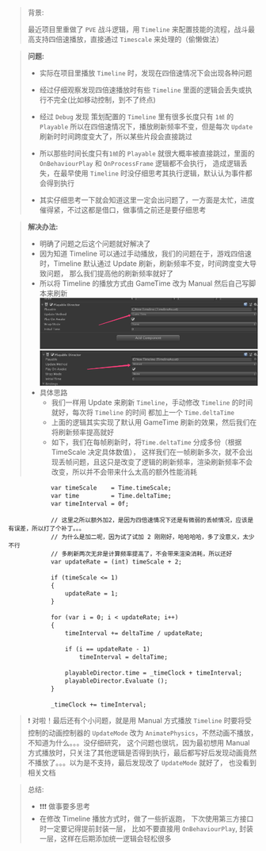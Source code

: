 > 背景: 
> 
> 最近项目里重做了 `PVE` 战斗逻辑，用 `Timeline` 来配置技能的流程，战斗最高支持四倍速播放，直接通过 `Timescale` 来处理的（偷懒做法） 

> **问题:**
> 
> - 实际在项目里播放 `Timeline` 时，发现在四倍速情况下会出现各种问题
> - 经过仔细观察发现四倍速播放时有些 `Timeline` 里面的逻辑会丢失或执行不完全(比如移动控制，到不了终点)
> - 经过 `Debug` 发现 策划配置的 `Timeline` 里有很多长度只有 `1帧` 的 `Playable`
> 所以在四倍速情况下，播放刷新频率不变，但是每次 `Update` 刷新时时间跨度变大了，所以某些片段会直接跳过
> - 所以那些时间长度只有`1帧`的 `Playable` 就很大概率被直接跳过，里面的 `OnBehaviourPlay` 和 `OnProcessFrame` 逻辑都不会执行，
> 造成逻辑丢失，在最早使用 `Timeline` 时没仔细思考其执行逻辑，默认认为事件都会得到执行
> 
> - 其实仔细思考一下就会知道这里一定会出问题了，一方面是太忙，进度催得紧，不过这都是借口，做事情之前还是要仔细思考
> 

> **解决办法:**
> 
> - 明确了问题之后这个问题就好解决了
> - 因为知道 Timeline 可以通过手动播放，我们的问题在于，游戏四倍速时，Timeline 默认通过 Update 刷新，刷新频率不变，时间跨度变大导致问题，
> 那么我们提高他的刷新频率就好了
> - 所以将 Timeline 的播放方式由 GameTime 改为 Manual 然后自己写脚本来刷新
> ![img.png](img.png)
> ![img_1.png](img_1.png)
> - 具体思路
>   - 我们一样用 Update 来刷新 `Timeline`，手动修改 `Timeline` 的时间就好，每次将 `Timeline` 的时间 都加上一个 `Time.deltaTime`
>   - 上面的逻辑其实实现了默认用 GameTime 刷新的效果，然后我们在将刷新频率提高就好
>   - 如下，我们在每帧刷新时，将`Time.deltaTime` 分成多份（根据 TimeScale 决定具体数值），
      这样我们在一帧刷新多次，就不会出现丢帧问题，且这只是改变了逻辑的刷新频率，渲染刷新频率不会改变，所以并不会带来什么太高的额外性能消耗
```
            var timeScale    = Time.timeScale;
            var time         = Time.deltaTime;
            var timeInterval = 0f;
            
            // 这里之所以额外加2，是因为四倍速情况下还是有微弱的丢帧情况，应该是有误差，所以打了个补丁。。。
            // 为什么是加二呢，因为试了试加 2 刚刚好，哈哈哈哈，多了没意义，太少不行
            // 多刷新两次无非是计算频率提高了，不会带来渲染消耗，所以还好
            var updateRate = (int) timeScale + 2; 
            
            if (timeScale <= 1)
            {
                updateRate = 1;
            }
            
            for (var i = 0; i < updateRate; i++)
            {
                timeInterval += deltaTime / updateRate;

                if (i == updateRate - 1)
                    timeInterval = deltaTime;

                playableDirector.time = _timeClock + timeInterval;
                playableDirector.Evaluate ();
            }
            
            _timeClock += timeInterval;

```

> ❗️ 对啦！最后还有个小问题，就是用 Manual 方式播放 `Timeline` 时要将受控制的动画控制器的 `UpdateMode` 改为 `AnimatePhysics`，不然动画不播放，不知道为什么。。。没仔细研究，
> 这个问题也很坑，因为最初想用 Manual 方式播放时，只关注了其他逻辑是否得到执行，最后都写好后发现动画竟然不播放了。。。以为是不支持，最后发现改了 `UpdateMode` 就好了，
> 也没看到相关文档


> 总结: 
> - ❗️❗️❗ 做事要多思考️
> - 在修改 Timeline 播放方式时，做了一些折返跑，
    下次使用第三方接口时一定要记得提前封装一层，
    比如不要直接用 `OnBehaviourPlay`, 封装一层，这样在后期添加统一逻辑会轻松很多

